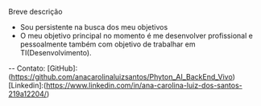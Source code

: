 Breve descrição
- Sou persistente na busca dos meu objetivos
- O meu objetivo principal no momento é me desenvolver profissional e pessoalmente também com objetivo de trabalhar em TI(Desenvolvimento).

-- Contato:
[GitHub]:(https://github.com/anacarolinaluizsantos/Phyton_AI_BackEnd_Vivo)
[Linkedin]:(https://www.linkedin.com/in/ana-carolina-luiz-dos-santos-219a12204/)
